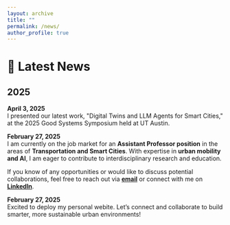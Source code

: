 ```yaml
---
layout: archive
title: ""
permalink: /news/
author_profile: true
---
```


# 📢 Latest News

## 2025

**April 3, 2025**  
I presented our latest work, "Digital Twins and LLM Agents for Smart Cities," at the 2025 Good Systems Symposium held at UT Austin.


**February 27, 2025**  
I am currently on the job market for an **Assistant Professor position** in the areas of **Transportation and Smart Cities**. With expertise in **urban mobility and AI**, I am eager to contribute to interdisciplinary research and education.

If you know of any opportunities or would like to discuss potential collaborations, feel free to reach out via **[email](mailto:yiming.xu@utexas.edu)** or connect with me on **[LinkedIn](https://www.linkedin.com/in/yimingxuuf/)**.

**February 27, 2025**  
Excited to deploy my personal webite. Let’s connect and collaborate to build smarter, more sustainable urban environments!